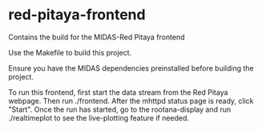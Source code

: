 # red-pitaya-frontend
Contains the build for the MIDAS-Red Pitaya frontend 

Use the Makefile to build this project. 

Ensure you have the MIDAS dependencies preinstalled
before building the project.

To run this frontend, first start the data stream from the Red Pitaya webpage. Then run ./frontend. After the mhttpd status page is ready, click "Start". Once the run has started, go to the rootana-display and run ./realtimeplot to see the live-plotting feature if needed.
